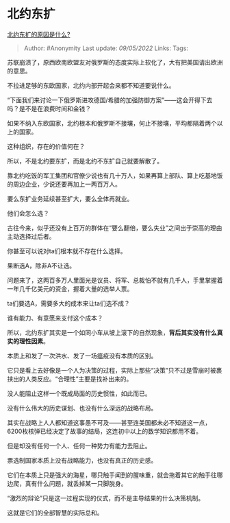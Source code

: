 # 北约东扩
[北约东扩的原因是什么?](https://www.zhihu.com/question/513248958/answer/2476654511)

> Author: #Anonymity
> Last update: *09/05/2022*
> Links:
> Tags:

苏联崩溃了，原西欧南欧盟友对俄罗斯的态度实际上软化了，大有把美国请出欧洲的意思。

不拉进足够的东欧国家，北约内部开起会来都不知道要说什么。

“下面我们来讨论一下俄罗斯进攻德国/希腊的加强防御方案”——这会开得下去吗？是不是在浪费时间和金钱？

如果不纳入东欧国家，北约根本和俄罗斯不接壤，何止不接壤，平均都隔着两个以上的国家。

这种组织，存在的价值何在？

所以，不是北约要东扩，而是北约不东扩自己就要解散了。

靠北约吃饭的军工集团和官僚少说也有几十万人，如果再算上部队、算上吃基地饭的周边企业，少说还要再加上一两百万人。

要么东扩业务延续甚至扩大，要么全体再就业。

他们会怎么选？

古往今来，似乎还没有上百万的群体在“要么翻倍，要么失业”之间出于崇高的理由主动选择过后者。

你甚至可以说对ta们根本就不存在什么选择。

果断选A，除非A不让选。

问题来了，这两百多万人里面光是议员、将军、总裁怕不就有几千人，手里掌握着一年几千亿美元的资金，握着大量的选举人票。

ta们要选A，需要多大的成本来让ta们选不成？

谁有能力、有意愿来支付这个成本？

所以，北约东扩其实是一个如同小车从坡上滚下的自然现象，**背后其实没有什么真实的理性因素**。

本质上和发了一次洪水、发了一场瘟疫没有本质的区别。

它只是看上去好像是一个人为决策的过程，实际上那些“决策”只不过是雪崩时被裹挟出的人类反应。“合理性”主要是找补出来的。

没人能阻止这样一个既成局面的历史惯性，如此而已。

没有什么伟大的历史谋划、也没有什么深远的战略布局。

其实在战略上人人都知道这事愚不可及——甚至连美国都未必不知道这一点，6200枚核弹已经决定了故事的结局，这连初中以上的数学知识都用不着。

但是却没有任何一个人、任何一种势力有能力去阻止。

票选制国家本质上没有战略能力，也没有真正的历史感。

它们在本质上只是强大的海星，哪只触手闻到的腥味重，就会拖着其它的触手往哪边爬，真有什么问题，就丢掉某一只脚脱身。

“激烈的辩论”只是这一过程实现的仪式，而不是主导结果的什么决策机制。

这就是它们的全部智慧的实际总和。
